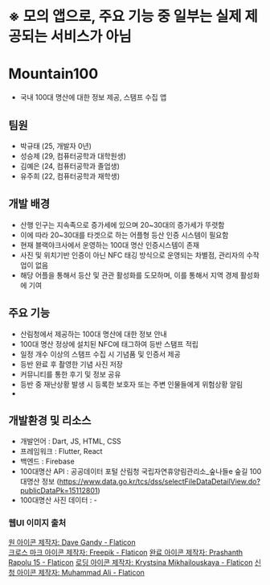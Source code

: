 # ※ 모의 앱으로, 주요 기능 중 일부는 실제 제공되는 서비스가 아님
# Mountain100
- 국내 100대 명산에 대한 정보 제공, 스탬프 수집 앱
## 팀원
* 박규태 (25, 개발자 0년)
* 성승제 (29, 컴퓨터공학과 대학원생)
* 김예은 (24, 컴퓨터공학과 졸업생)
* 유주희 (22, 컴퓨터공학과 재학생)

## 개발 배경
* 산행 인구는 지속족으로 증가세에 있으며 20~30대의 증가세가 뚜렷함
* 이에 따라 20~30대를 타겟으로 하는 어플형 등산 인증 시스템이 필요함
* 현재 블랙야크사에서 운영하는 100대 명산 인증시스템이 존재
* 사진 및 위치기반 인증이 아닌 NFC 태깅 방식으로 운영되는 차별점, 관리자의 수작업이 없음
* 해당 어플을 통해서 등산 및 관관 활성화를 도모하며, 이를 통해서 지역 경제 활성화에 기여

## 주요 기능
- 산림청에서 제공하는 100대 명산에 대한 정보 안내
- 100대 명산 정상에 설치된 NFC에 태그하여 등반 스탬프 적립
- 일정 개수 이상의 스탬프 수집 시 기념품 및 인증서 제공
- 등반 완료 후 촬영한 기념 사진 저장
- 커뮤니티를 통한 후기 및 정보 공유
- 등반 중 재난상황 발생 시 등록한 보호자 또는 주변 인물들에게 위험상황 알림
- 

## 개발환경 및 리소스
- 개발언어 : Dart, JS, HTML, CSS
- 프레임워크 : Flutter, React
- 백엔드 : Firebase
- 100대명산 API : 공공데이터 포털 산림청 국립자연휴양림관리소_숲나들e 숲길 100대명산 정보 (https://www.data.go.kr/tcs/dss/selectFileDataDetailView.do?publicDataPk=15112801)
- 100대명산 사진 데이터 : -

### 웹UI 이미지 출처
<a href="https://www.flaticon.com/kr/free-icons/-" title="원 아이콘">원 아이콘  제작자: Dave Gandy - Flaticon</a><br/>
<a href="https://www.flaticon.com/kr/free-icons/-" title="크로스 마크 아이콘">크로스 마크 아이콘  제작자: Freepik - Flaticon</a>
<a href="https://www.flaticon.com/kr/free-icons/" title="완료 아이콘">완료 아이콘  제작자: Prashanth Rapolu 15 - Flaticon</a>
<a href="https://www.flaticon.com/kr/free-icons/" title="로딩 아이콘">로딩 아이콘  제작자: Krystsina Mikhailouskaya - Flaticon</a>
<a href="https://www.flaticon.com/kr/free-icons/" title="신청 아이콘">신청 아이콘  제작자: Muhammad Ali - Flaticon</a>
